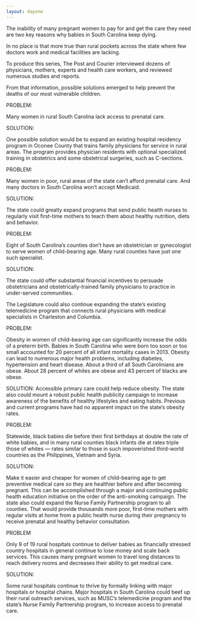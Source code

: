 ```yaml
---
layout: dayone
---
```


The inability of many pregnant women to pay for and get the care they need are two key reasons why babies in South Carolina keep dying.

In no place is that more true than rural pockets across the state where few doctors work and medical facilities are lacking.

To produce this series, The Post and Courier interviewed dozens of physicians, mothers, experts and health care workers, and reviewed numerous studies and reports.

From that information, possible solutions emerged to help prevent the deaths of our most vulnerable children.

PROBLEM:

Many women in rural South Carolina lack access to prenatal care.

SOLUTION:

One possible solution would be to expand an existing hospital residency program in Oconee County that trains family physicians for service in rural areas. The program provides physician residents with optional specialized training in obstetrics and some obstetrical surgeries, such as C-sections.

PROBLEM:

Many women in poor, rural areas of the state can’t afford prenatal care. And many doctors in South Carolina won’t accept Medicaid.

SOLUTION:

The state could greatly expand programs that send public health nurses to regularly visit first-time mothers to teach them about healthy nutrition, diets and behavior. 

PROBLEM:

Eight of South Carolina’s counties don’t have an obstetrician or gynecologist to serve women of child-bearing age. Many rural counties have just one such specialist.

SOLUTION:

The state could offer substantial financial incentives to persuade obstetricians and obstetrically-trained family physicians to practice in under-served communities. 

The Legislature could also continue expanding the state’s existing telemedicine program that connects rural physicians with medical specialists in Charleston and Columbia.

PROBLEM:

Obesity in women of child-bearing age can significantly increase the odds of a preterm birth. Babies in South Carolina who were born too soon or too small accounted for 20 percent of all infant mortality cases in 2013. Obesity can lead to numerous major health problems, including diabetes, hypertension and heart disease. About a third of all South Carolinians are obese. About 28 percent of whites are obese and 43 percent of blacks are obese.

SOLUTION: Accessible primary care could help reduce obesity. The state also could mount a robust public health publicity campaign to increase awareness of the benefits of healthy lifestyles and eating habits. Previous and current programs have had no apparent impact on the state’s obesity rates.

PROBLEM:

Statewide, black babies die before their first birthdays at double the rate of white babies, and in many rural counties black infants die at rates triple those of whites — rates similar to those in such impoverished third-world countries as the Philippines, Vietnam and Syria.

SOLUTION:

Make it easier and cheaper for women of child-bearing age to get preventive medical care so they are healthier before and after becoming pregnant. This can be accomplished through a major and continuing public health education initiative on the order of the anti-smoking campaign. The state also could expand the Nurse Family Partnership program to all counties. That would provide thousands more poor, first-time mothers with regular visits at home from a public health nurse during their pregnancy to receive prenatal and healthy behavior consultation.

PROBLEM

Only 9 of 19 rural hospitals continue to deliver babies as financially stressed country hospitals in general continue to lose money and scale back services. This causes many pregnant women to travel long distances to reach delivery rooms and decreases their ability to get medical care.

SOLUTION:

Some rural hospitals continue to thrive by formally linking with major hospitals or hospital chains. Major hospitals in South Carolina could beef up their rural outreach services, such as MUSC’s telemedicine program and the state’s Nurse Family Partnership program, to increase access to prenatal care.
